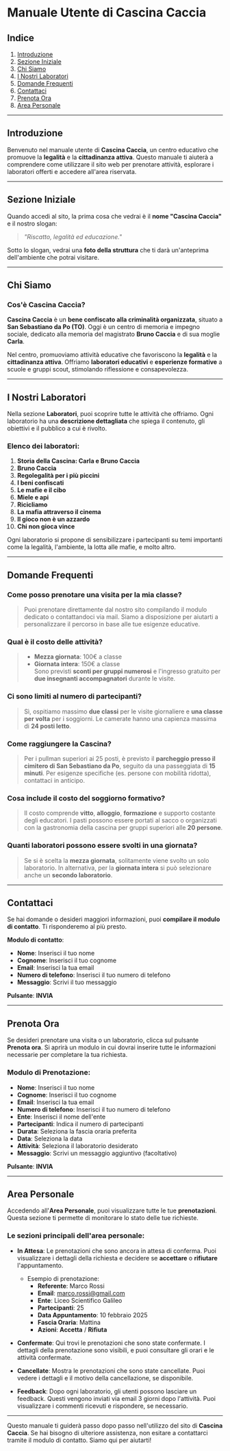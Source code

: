 # Manuale Utente di Cascina Caccia

## Indice
1. [Introduzione](#introduzione)
2. [Sezione Iniziale](#sezione-iniziale)
3. [Chi Siamo](#chi-siamo)
4. [I Nostri Laboratori](#i-nostri-laboratori)
5. [Domande Frequenti](#domande-frequenti)
6. [Contattaci](#contattaci)
7. [Prenota Ora](#prenota-ora)
8. [Area Personale](#area-personale)

---

## Introduzione

Benvenuto nel manuale utente di **Cascina Caccia**, un centro educativo che promuove la **legalità** e la **cittadinanza attiva**. Questo manuale ti aiuterà a comprendere come utilizzare il sito web per prenotare attività, esplorare i laboratori offerti e accedere all'area riservata.

---

## Sezione Iniziale

Quando accedi al sito, la prima cosa che vedrai è il **nome "Cascina Caccia"** e il nostro slogan:  
> *"Riscatto, legalità ed educazione."*

Sotto lo slogan, vedrai una **foto della struttura** che ti darà un'anteprima dell'ambiente che potrai visitare.

---

## Chi Siamo

### Cos'è Cascina Caccia?

**Cascina Caccia** è un **bene confiscato alla criminalità organizzata**, situato a **San Sebastiano da Po (TO)**. Oggi è un centro di memoria e impegno sociale, dedicato alla memoria del magistrato **Bruno Caccia** e di sua moglie **Carla**.

Nel centro, promuoviamo attività educative che favoriscono la **legalità** e la **cittadinanza attiva**. Offriamo **laboratori educativi** e **esperienze formative** a scuole e gruppi scout, stimolando riflessione e consapevolezza.

---

## I Nostri Laboratori

Nella sezione **Laboratori**, puoi scoprire tutte le attività che offriamo. Ogni laboratorio ha una **descrizione dettagliata** che spiega il contenuto, gli obiettivi e il pubblico a cui è rivolto.

### Elenco dei laboratori:
1. **Storia della Cascina: Carla e Bruno Caccia**
2. **Bruno Caccia**
3. **Regolegalità per i più piccini**
4. **I beni confiscati**
5. **Le mafie e il cibo**
6. **Miele e api**
7. **Ricicliamo**
8. **La mafia attraverso il cinema**
9. **Il gioco non è un azzardo**
10. **Chi non gioca vince**

Ogni laboratorio si propone di sensibilizzare i partecipanti su temi importanti come la legalità, l'ambiente, la lotta alle mafie, e molto altro.

---

## Domande Frequenti

### Come posso prenotare una visita per la mia classe?
> Puoi prenotare direttamente dal nostro sito compilando il modulo dedicato o contattandoci via mail. Siamo a disposizione per aiutarti a personalizzare il percorso in base alle tue esigenze educative.


### Qual è il costo delle attività?
> - **Mezza giornata**: 100€ a classe  
> - **Giornata intera**: 150€ a classe  
> Sono previsti **sconti per gruppi numerosi** e l'ingresso gratuito per **due insegnanti accompagnatori** durante le visite.

### Ci sono limiti al numero di partecipanti?
> Sì, ospitiamo massimo **due classi** per le visite giornaliere e **una classe per volta** per i soggiorni. Le camerate hanno una capienza massima di **24 posti letto**.

### Come raggiungere la Cascina?
> Per i pullman superiori ai 25 posti, è previsto il **parcheggio presso il cimitero di San Sebastiano da Po**, seguito da una passeggiata di **15 minuti**. Per esigenze specifiche (es. persone con mobilità ridotta), contattaci in anticipo.


### Cosa include il costo del soggiorno formativo?
> Il costo comprende **vitto**, **alloggio**, **formazione** e supporto costante degli educatori. I pasti possono essere portati al sacco o organizzati con la gastronomia della cascina per gruppi superiori alle **20 persone**.


### Quanti laboratori possono essere svolti in una giornata?
> Se si è scelta la **mezza giornata**, solitamente viene svolto un solo laboratorio. In alternativa, per la **giornata intera** si può selezionare anche un **secondo laboratorio**.

---

## Contattaci

Se hai domande o desideri maggiori informazioni, puoi **compilare il modulo di contatto**. Ti risponderemo al più presto.

**Modulo di contatto**:
- **Nome**: Inserisci il tuo nome
- **Cognome**: Inserisci il tuo cognome
- **Email**: Inserisci la tua email
- **Numero di telefono**: Inserisci il tuo numero di telefono
- **Messaggio**: Scrivi il tuo messaggio

**Pulsante**: **INVIA**

---

## Prenota Ora

Se desideri prenotare una visita o un laboratorio, clicca sul pulsante **Prenota ora**. Si aprirà un modulo in cui dovrai inserire tutte le informazioni necessarie per completare la tua richiesta.

### Modulo di Prenotazione:

- **Nome**: Inserisci il tuo nome
- **Cognome**: Inserisci il tuo cognome
- **Email**: Inserisci la tua email
- **Numero di telefono**: Inserisci il tuo numero di telefono
- **Ente**: Inserisci il nome dell'ente
- **Partecipanti**: Indica il numero di partecipanti
- **Durata**: Seleziona la fascia oraria preferita
- **Data**: Seleziona la data
- **Attività**: Seleziona il laboratorio desiderato
- **Messaggio**: Scrivi un messaggio aggiuntivo (facoltativo)

**Pulsante**: **INVIA**

---

## Area Personale

Accedendo all'**Area Personale**, puoi visualizzare tutte le tue **prenotazioni**. Questa sezione ti permette di monitorare lo stato delle tue richieste.

### Le sezioni principali dell'area personale:

- **In Attesa**: Le prenotazioni che sono ancora in attesa di conferma. Puoi visualizzare i dettagli della richiesta e decidere se **accettare** o **rifiutare** l'appuntamento.  
   - Esempio di prenotazione:  
     - **Referente**: Marco Rossi  
     - **Email**: marco.rossi@gmail.com  
     - **Ente**: Liceo Scientifico Galileo  
     - **Partecipanti**: 25  
     - **Data Appuntamento**: 10 febbraio 2025  
     - **Fascia Oraria**: Mattina  
     - **Azioni**: **Accetta** / **Rifiuta**

- **Confermate**: Qui trovi le prenotazioni che sono state confermate. I dettagli della prenotazione sono visibili, e puoi consultare gli orari e le attività confermate.

- **Cancellate**: Mostra le prenotazioni che sono state cancellate. Puoi vedere i dettagli e il motivo della cancellazione, se disponibile.

- **Feedback**: Dopo ogni laboratorio, gli utenti possono lasciare un feedback. Questi vengono inviati via email 3 giorni dopo l'attività. Puoi visualizzare i commenti ricevuti e rispondere, se necessario.

---

Questo manuale ti guiderà passo dopo passo nell'utilizzo del sito di **Cascina Caccia**. Se hai bisogno di ulteriore assistenza, non esitare a contattarci tramite il modulo di contatto. Siamo qui per aiutarti!
